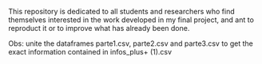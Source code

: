 This repository is dedicated to all students and researchers who find themselves interested in the work developed in my final project, and ant to reproduct it or to improve what has already been done.

Obs: unite the dataframes parte1.csv, parte2.csv and parte3.csv to get the exact information contained in infos_plus+ (1).csv
